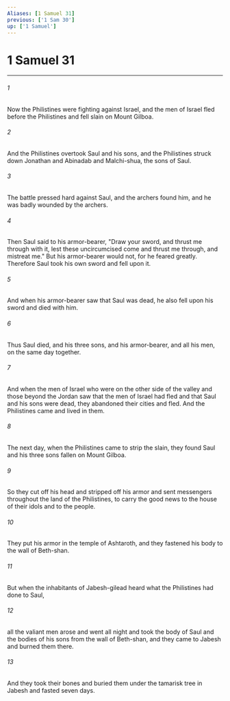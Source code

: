 ```yaml
---
Aliases: [1 Samuel 31]
previous: ['1 Sam 30']
up: ['1 Samuel']
---
```

# 1 Samuel 31
***



###### 1 
Now the Philistines were fighting against Israel, and the men of Israel fled before the Philistines and fell slain on Mount Gilboa. 

###### 2 
And the Philistines overtook Saul and his sons, and the Philistines struck down Jonathan and Abinadab and Malchi-shua, the sons of Saul. 

###### 3 
The battle pressed hard against Saul, and the archers found him, and he was badly wounded by the archers. 

###### 4 
Then Saul said to his armor-bearer, "Draw your sword, and thrust me through with it, lest these uncircumcised come and thrust me through, and mistreat me." But his armor-bearer would not, for he feared greatly. Therefore Saul took his own sword and fell upon it. 

###### 5 
And when his armor-bearer saw that Saul was dead, he also fell upon his sword and died with him. 

###### 6 
Thus Saul died, and his three sons, and his armor-bearer, and all his men, on the same day together. 

###### 7 
And when the men of Israel who were on the other side of the valley and those beyond the Jordan saw that the men of Israel had fled and that Saul and his sons were dead, they abandoned their cities and fled. And the Philistines came and lived in them. 

###### 8 
The next day, when the Philistines came to strip the slain, they found Saul and his three sons fallen on Mount Gilboa. 

###### 9 
So they cut off his head and stripped off his armor and sent messengers throughout the land of the Philistines, to carry the good news to the house of their idols and to the people. 

###### 10 
They put his armor in the temple of Ashtaroth, and they fastened his body to the wall of Beth-shan. 

###### 11 
But when the inhabitants of Jabesh-gilead heard what the Philistines had done to Saul, 

###### 12 
all the valiant men arose and went all night and took the body of Saul and the bodies of his sons from the wall of Beth-shan, and they came to Jabesh and burned them there. 

###### 13 
And they took their bones and buried them under the tamarisk tree in Jabesh and fasted seven days.
